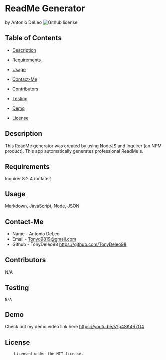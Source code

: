 # ReadMe Generator 
by Antonio DeLeo
![Github license](https://img.shields.io/badge/license-MIT-yellowgreen.svg)
## Table of Contents
* [Description](#description)
* [Requirements](#requirements)
* [Usage](#usage)
* [Contact-Me](#contact-me)
* [Contributors](#contributors)
* [Testing](#testing)
* [Demo](#demo)

* [License](#license)

## Description
This ReadMe generator was created by using NodeJS and Inquirer (an NPM product). This app automatically generates professional ReadMe's.
## Requirements
Inquirer 8.2.4 (or later)
## Usage
Markdown, JavaScript, Node, JSON
## Contact-Me
* Name - Antonio DeLeo
* Email - Tonyd9819@gmail.com
* Github - TonyDeleo98 https://github.com/TonyDeleo98
## Contributors
N/A
## Testing
```
N/A
```
## Demo
Check out my demo video link here https://youtu.be/sYp4SK4R7O4
## License

        Licensed under the MIT license.